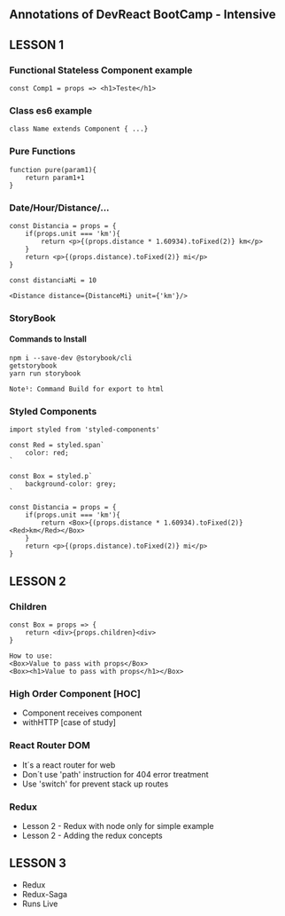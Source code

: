 ## Annotations of DevReact BootCamp - Intensive

## LESSON 1
### Functional Stateless Component example
```
const Comp1 = props => <h1>Teste</h1>
```

### Class es6 example
```
class Name extends Component { ...}
```

### Pure Functions
```
function pure(param1){
    return param1+1
}
```

### Date/Hour/Distance/...
```
const Distancia = props = {
    if(props.unit === 'km'){
        return <p>{(props.distance * 1.60934).toFixed(2)} km</p>
    }
    return <p>{(props.distance).toFixed(2)} mi</p> 
}

const distanciaMi = 10

<Distance distance={DistanceMi} unit={'km'}/>
```

### StoryBook

#### Commands to Install
```
npm i --save-dev @storybook/cli
getstorybook
yarn run storybook

Note¹: Command Build for export to html
```


### Styled Components
```
import styled from 'styled-components'

const Red = styled.span`
    color: red;    
`

const Box = styled.p`
    background-color: grey;
`

const Distancia = props = {
    if(props.unit === 'km'){
        return <Box>{(props.distance * 1.60934).toFixed(2)} <Red>km</Red></Box>
    }
    return <p>{(props.distance).toFixed(2)} mi</p> 
}
```

## LESSON 2
### Children 
```
const Box = props => {
    return <div>{props.children}<div>
}

How to use: 
<Box>Value to pass with props</Box>
<Box><h1>Value to pass with props</h1></Box>
```

### High Order Component [HOC]
- Component receives component
- withHTTP [case of study]

### React Router DOM
- It´s a react router for web
- Don´t use 'path' instruction for 404 error treatment
- Use 'switch' for prevent stack up routes

### Redux
- Lesson 2 - Redux with node only for simple example
- Lesson 2 - Adding the redux concepts


## LESSON 3
- Redux
- Redux-Saga
- Runs Live 